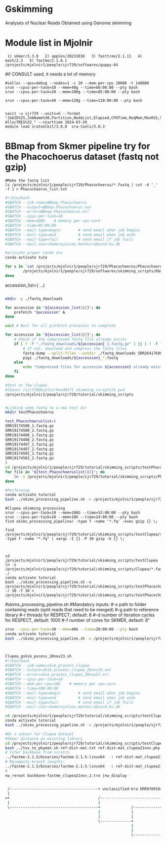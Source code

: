# Gskimming
 Analyses of Nuclear Reads Obtained using Genome skimming

# Module list in Mjolnir 
```  1) skmer/3.3.0   2) apples/20231016   3) fasttree/2.1.11   4) mash/2.3   5) fastme/2.1.6.1  /projects/mjolnir1/people/sjr729/softwares/guppy-64 ```

#if CONSULT used, it needs a lot of memory
```
#salloc --qos=debug --nodes=1 -c 20 --mem-per-cpu 18000 -t 140000
srun --cpus-per-task=10 --mem=40g --time=60:00:00 --pty bash
srun --cpus-per-task=20 --mem=100g --time=85:00:00 --pty bash

srun --cpus-per-task=40 --mem=120g --time=110:00:00 --pty bash


sacct -u sjr729 --units=G --format "JobID%25,JobName%30,Partition,NodeList,Elapsed,CPUTime,ReqMem,MaxRSS,State%15, AllocTRES%32_" --starttime 2024-03-20
module load sratoolkit/3.0.0  sra-tools/3.0.3
```

# BBmap from Skmer pipeline try for the Phacochoerus dataset (fastq not gzip)
```
#Make the fastq list
ls /projects/mjolnir1/people/sjr729/Phacochoerus/*.fastq | cut -d '_' -f 1 > Phacochoerus_list.txt
```

```bash
#!/bin/bash
#SBATCH --job-name=BBmap_Phacochoerus
#SBATCH --output=BBmap-Phacochoerus.out
#SBATCH --error=BBmap-Phacochoerus.err
#SBATCH --cpus-per-task=10
#SBATCH --mem=180G    # memory per cpu-core
#SBATCH --time=05:00:00
#SBATCH --mail-type=begin        # send email when job begins
#SBATCH --mail-type=end          # send email when job ends
#SBATCH --mail-type=fail         # send email if job fails
#SBATCH --mail-user=homerejalves.monteiro@sund.ku.dk

#activate proper conda env
conda activate tuto

for x in `cat /projects/mjolnir1/people/sjr729/Phacochoerus/Phacochoerus_list.txt`; do 
        /projects/mjolnir1/people/sjr729/softwares/skimming_scripts/bbmap_pipeline.sh ${x}_1.fastq ${x}_2.fastq ${x}_merged.fastq
done 

```
accession_list=(
...)

```bash

mkdir -p ./fastq_downloads

for accession in "${accession_list[@]}"; do
    prefetch "$accession" &
done

wait # Wait for all prefetch processes to complete

for accession in "${accession_list[@]}"; do
    # Check if the compressed fastq file already exists
    if [ ! -f "./fastq_downloads/${accession}_1.fastq.gz" ] || [ ! -f "./fastq_downloads/${accession}_2.fastq.gz" ]; then
        # If not, download and compress the fastq files
        fastq-dump --split-files --outdir ./fastq_downloads SRR26417696
        pigz ./fastq_downloads/${accession}_*.fastq
    else
        echo "Compressed files for accession ${accession} already exist, skipping."
    fi
done
```


```bash
#test on few clupea
#(base) [sjr729@mjolnirhead01fl skimming_scripts]$ pwd
/projects/mjolnir1/people/sjr729/tutorial/skimming_scripts


#Linking some fastq to a new test dir 
mkdir testPhacochoerus

test_Phacochoeruslist=(
SRR19174500_1.fastq.gz
SRR19174500_2.fastq.gz
SRR19174498_1.fastq.gz
SRR19174498_2.fastq.gz
SRR19174497_1.fastq.gz
SRR19174497_2.fastq.gz
SRR19174502_1.fastq.gz
SRR19174502_2.fastq.gz
)
cd /projects/mjolnir1/people/sjr729/tutorial/skimming_scripts/testPhacochoerus
for file in "${test_Phacochoeruslist[@]}"; do
    ln -s /projects/mjolnir1/people/sjr729/tutorial/skimming_scripts/Phacochoerus/"$file" .
done

#Performing 
conda activate tutorial
bash ../skims_processing_pipeline.sh -x /projects/mjolnir1/people/sjr729/tutorial/skimming_scripts/testPhacochoerus
```



```
#Clupea skimming processing
srun --cpus-per-task=10 --mem=180G --time=52:00:00 --pty bash
srun --cpus-per-task=10 --mem=10G --time=24:00:00 --pty bash
find skims_processing_pipeline/ -type f -name '*.fq' -exec gzip {} \;

find /projects/mjolnir1/people/sjr729/tutorial/skimming_scripts/testClupea/skims_processing_pipeline/ -type f -name "*.fq" | xargs -I {} -P 30 gzip -k {} \;



cd /projects/mjolnir1/people/sjr729/tutorial/skimming_scripts/testClupea
ln -s /projects/mjolnir1/people/sjr729/tutorial/skimming_scripts/Clupea/*.fastq.gz ./
conda activate tutorial
bash ../skims_processing_pipeline.sh -x /projects/mjolnir1/people/sjr729/tutorial/skimming_scripts/testPhacochoerus -r 30 -f 30 > /projects/mjolnir1/people/sjr729/tutorial/skimming_scripts/testPhacochoerus.log
```

#skims_processing_pipeline.sh
#Mandatory inputs:
#-x  path to folder containing reads (split reads that need to be merged)
#-g  path to reference library
#-r  threads for RESPECT; default: 8
#-d  number of iteration cycles for RESPECT, default: 1000
#-f  number of cores for SKMER, default: 8"



```bash
srun --cpus-per-task=30 --mem=40G --time=20:00:00 --pty bash
conda activate tutorial
bash ../skims_processing_pipeline.sh -x /projects/mjolnir1/people/sjr729/tutorial/skimming_scripts/testMagpie -r 39 -f 39 > /projects/mjolnir1/people/sjr729/tutorial/skimming_scripts/testMagpie_11feb24_screen.log



Clupea_gskim_pocess_20nov23.sh
#!/bin/bash
#SBATCH --job-name=skim_process_clupea
#SBATCH --output=skim_process_clupea_20nov23.out
#SBATCH --error=skim_process_clupea_20nov23.err
#SBATCH --cpus-per-task=10
#SBATCH --mem-per-cpu=18G    # memory per cpu-core
#SBATCH --time=100:00:00
#SBATCH --mail-type=begin        # send email when job begins
#SBATCH --mail-type=end          # send email when job ends
#SBATCH --mail-type=fail         # send email if job fails
#SBATCH --mail-user=homerejalves.monteiro@sund.ku.dk

cd /projects/mjolnir1/people/sjr729/tutorial/skimming_scripts/testClupea
conda activate tutorial
bash ../skims_processing_pipeline.sh -x /projects/mjolnir1/people/sjr729/tutorial/skimming_scripts/testClupea -r 56 -f 56 > /projects/mjolnir1/people/sjr729/tutorial/skimming_scripts/testClupea/skim_process_clupea_18dec23_screen.log
```

```bash
#On a subset for Clupea dataset
#Skmer distance on existing library
cd /projects/mjolnir1/people/sjr729/tutorial/skimming_scripts/testClupea
bash ../tsv_to_phymat.sh ref-dist-mat.txt ref-dist-mat_clupea21nov.phy
# Infer backbone from scratch
../fastme-2.1.5/binaries/fastme-2.1.5-linux64  -i ref-dist-mat_clupea21nov.phy  -o backbone-fastme_clupea21nov.tre
# Recompute branch lengths:
../fastme-2.1.5/binaries/fastme-2.1.5-linux64  -i ref-dist-mat_clupea21nov.phy  -o backbone-fastme_clupea21nov_2.tre -u backbone-fastme_clupea21nov.tre
#
nw_reroot backbone-fastme_clupea21nov_2.tre |nw_display -


 /----------------------------------------+ unclassified-kra ERR9709184: Kadriorg Wreck, Estonia, 14th century
 |
=+                                        /---------------------------------------------------+ unclassified-kra ERR9709103: Giecz, Poland, 9th-13th century
 |                                        |
 \----------------------------------------+              /------------+ unclassified-kra ERR9709099: Giecz, Poland, 9th-13th century
                                          |              |
                                          |              |                             /-----------------------------------------+ unclassified-kra ERR9709108: Giecz, Poland, 9th-13th century
                                          \--------------+                         /---+
                                                         |                         |   \-----------------------------------+ unclassified-kra ERR9709094: Giecz, Poland, 9th-13th century
                                                         |                         |
                                                         \-------------------------+     /--------------------------------------------+ unclassified-kra ERR9709123: Mala Nieszawka, Poland, 14th-15th century
                                                                                   |     |
                                                                                   |     |    /----------------------------------+ unclassified-kra ERR9709092: Giecz, Poland, 9th-13th century
                                                                                   \-----+    |
                                                                                         |    |  /---------------------------------------+ unclassified-kra ERR9709199: Selso-Vestby, Denmark, 1290-1380 CE
                                                                                         \----+  |
                                                                                              |  |                                           /--------------+ unclassified-kra ERR9709180: Kolowbrzweg Budzistowo, Poland, 750-850 CE
                                                                                              |  |                                           |
                                                                                              |  /-------------------------------------------+              /--------------+ unclassified-kra ERR9709174: BAL_22_HER054, Kolowbrzweg Budzistowo, Poland, 750-850 CE
                                                                                              \--|                                           |              |
                                                                                                 |                                           \--------------+         /-------------------+ unclassified-kra ERR9709173: BAL_22_HER052b, Kolowbrzweg Budzistowo, Poland, 750-850 CE
                                                                                                 |                                                          \---------+
                                                                                                 |                                                                    \---------+ unclassified-kra ERR9709172: BAL_22_HER052a, Kolowbrzweg Budzistowo, Poland, 750-850 CE
                                                                                                 |          /----------------------------------+ unclassified-kra ERR9709155: BAL_22_HER045a,  Kolowbrzweg Budzistowo, Poland, 750-850 CE
                                                                                                 /----------+
                                                                                                 |          \-------------+ unclassified-kra ERR9709149: BAL_22_HER042a,  Kolowbrzweg Budzistowo, Poland, 750-850 CE
                                                                                                 |
                                                                                                /----------------------------------+ unclassified-kra ERR9709124: BAL_22_HER009a, Mala Nieszawka, Poland, 14th-15th century
                                                                                                ||
                                                                                                ||   /--+ unclassified-kra ERR9709109: BAL_22_HER005a,  Giecz, Poland, 9th-13th century
                                                                                                ||   |
                                                                                                |\   |        / unclassified-kra ERR9709101: BAL_22_HER003c, Giecz, Poland, 9th-13th century
                                                                                                |    |   /----+
                                                                                                |    |   |    \+ unclassified-kra ERR9709100: BAL_22_HER003b, Giecz, Poland, 9th-13th century
                                                                                                \----+   |     /--------+ unclassified-kra ERR9709107: BAL_22_HER004d, Giecz, Poland, 9th-13th century
                                                                                                     |   |  /--+
                                                                                                     |   |  |  \-----+ unclassified-kra ERR9709093: BAL_22_HER001b, Giecz, Poland, 9th-13th century
                                                                                                     |   |  |
                                                                                                     |   |  | /+ unclassified-kra ERR9709096: BAL_22_HER002b, Giecz, Poland, 9th-13th century
                                                                                                     \---+  | |
                                                                                                         |  | |      /------+ unclassified-kra ERR9709198: BAL_22_HER118b, Selso-Vestby, Denmark, 1290-1380 CE
                                                                                                         |  | |      |
                                                                                                         |  | |      |          /----------+ unclassified-kra ERR9709191: BAL_22_HER112b, Selso-Vestby, Denmark, 1290-1380 CE
                                                                                                         |  | |      | /--------+
                                                                                                         |  | |      | |        \----------------------------------------------+ unclassified-kra ERR9709190: BAL_22_HER112a, Selso-Vestby, Denmark, 1290-1380 CE
                                                                                                         |  | |     /+ |
                                                                                                         |  | |     || |               /--------+ unclassified-kra ERR9709158: BAL_22_HER045d, Selso-Vestby, Denmark, 1290-1380 CE
                                                                                                         \--+ |     || |               |
                                                                                                            | |     || |             /-/---------+ unclassified-kra ERR9709147: BAL_22_HER041a, Truso Janów Pomorski, Poland, 800-850 CE
                                                                                                            | |     || |             | |
                                                                                                            | |     |\-+             | \ /-----------+ unclassified-kra ERR9709145: BAL_22_HER039e, Truso Janów Pomorski, Poland, 800-850 CE
                                                                                                            | |     |  |             | | |
                                                                                                            | |     |  |             | \-+/--------------+ unclassified-kra ERR9709134: BAL_22_HER037b, Truso Janów Pomorski, Poland, 800-850 CE
                                                                                                            | |     |  |       /-----+   ||
                                                                                                            | |     |  |       |     |   \+    /+ unclassified-kra ERR9709132: BAL_22_HER036d, Truso Janów Pomorski, Poland, 800-850 CE
                                                                                                            | |     |  |       |     |    \----+
                                                                                                            | |     |  \-------+     |         \-------------------------+ unclassified-kra ERR9709130: BAL_22_HER036b, Truso Janów Pomorski, Poland, 800-850 CE
                                                                                                            | |     |          |     |
                                                                                                            | |     |          |     \------------------------------------+ unclassified-kra ERR9709142: BAL_22_HER039b, Truso Janów Pomorski, Poland, 800-850 CE
                                                                                                            \-+     |          |
                                                                                                              |     /          \------+ unclassified-kra ERR9709144: BAL_22_HER039d, Truso Janów Pomorski, Poland, 800-850 CE
                                                                                                              |     |
                                                                                                              |     |          /---------------------------------+ unclassified-kra ERR9709196: BAL_22_HER117, Selso-Vestby, Denmark, 1290-1380 CE
                                                                                                              |     |         /+
                                                                                                              |     |   /-----+\----------------------------------+ unclassified-kra ERR9709115: BAL_22_HER006c, Mala Nieszawka, Poland, 14th-15th century
                                                                                                              |     |   |     |
                                                                                                              |     |   | /   \----+ unclassified-kra ERR9709114: BAL_22_HER006b, Mala Nieszawka, Poland, 14th-15th century
                                                                                                              |     |   | |
                                                                                                              |     |   \-+-----+ unclassified-kra ERR9709127: BAL_22_HER009d,  Mala Nieszawka, Poland, 14th-15th century
                                                                                                              |     | /---+
                                                                                                              |     | |   |                              | unclassified-kra ERR9709136: BAL_22_HER038b, Truso Janów Pomorski, Poland, 800-850 CE
                                                                                                              |     |/+   \---------------------------------+
                                                                                                              |     |||                                     \------+ unclassified-kra ERR9709135: BAL_22_HER038a, Truso Janów Pomorski, Poland, 800-850 CE
                                                                                                              |     |||
                                                                                                              |     /+\+ unclassified-kra ERR9709125: BAL_22_HER009b, Mala Nieszawka, Poland, 14th-15th century
                                                                                                              |     ||
                                                                                                              |     \\-+ unclassified-kra ERR9709126: BAL_22_HER009c, Mala Nieszawka, Poland, 14th-15th century 
                                                                                                              |     |
                                                                                                              |     \-----+ unclassified-kra ERR9709118: BAL_22_HER007c, Mala Nieszawka, Poland, 14th-15th century  
                                                                                                              |     |
                                                                                                              |     | /-+ unclassified-kra ERR9709240: BAL_22_M-HER052, Kalmarsund, Sweden, 2010
                                                                                                              \-----+ |
                                                                                                                    | /-+ unclassified-kra ERR9709243: BAL_22_M-HER055, Kalix, Finland, 2002
                                                                                                                    | |
                                                                                                                    | /+ unclassified-kra ERR9709223: BAL_22_M-HER023, Idefjord - Inner, Norway, 2010
                                                                                                                    | \
                                                                                                                    | \ unclassified-kra ERR9709203: BAL_22_M-HER002, Karmoy, Norway, 2002
                                                                                                                    | |
                                                                                                                    | \-+ unclassified-kra ERR9709219: BAL_22_M-HER019, Kalmarsund, Sweden, 2010
                                                                                                                    | |
                                                                                                                    | \-+ unclassified-kra ERR9709218: BAL_22_M-HER018, Kalix, Finland, 2002
                                                                                                                    | |
                                                                                                                    | \-+ unclassified-kra ERR9709238: BAL_22_M-HER045, Idefjord - Outer, Norway, 2010
                                                                                                                    | |
                                                                                                                    | \-+ unclassified-kra ERR9709234: BAL_22_M-HER037, Måseskär, Sweden, 2003
                                                                                                                    | |
                                                                                                                    | \-+ unclassified-kra ERR9709235: BAL_22_M-HER038, Risor, Norway, 2003
                                                                                                                    | |
                                                                                                                    | \-+ unclassified-kra ERR9709208: BAL_22_M-HER008, More, Norway, 2002
                                                                                                                    | |
                                                                                                                    | \-+ unclassified-kra ERR9709249: BAL_22_M-HER062, Idefjord - Inner, Norway, 2010
                                                                                                                    \-+
                                                                                                                      /-+ unclassified-kra ERR9709214: BAL_22_M-HER014, Måseskär, Sweden, 2003
                                                                                                                      |
                                                                                                                      /-+ unclassified-kra ERR9709211: BAL_22_M-HER011, Risor, Norway, 2003
                                                                                                                      |
                                                                                                                    | unclassified-kra ERR9709232: BAL_22_M-HER035, Måseskär, Sweden, 2003
                                                                                                                      /
                                                                                                                      \-+ unclassified-kra ERR9709204: BAL_22_M-HER003, Karmoy, Norway, 2002
                                                                                                                      |
                                                                                                                      \-+ unclassified-kra ERR9709253: BAL_22_M-HER066, Risor, Norway, 2003

 |-----------------------------------|-----------------------------------|-----------------------------------|----------------------------------|-----------------------------------|------
 0                                0.05                                 0.1                                0.15                                0.2                                0.25
 substitutions/site



```


Magpie_gskim_pocess_20nov23.sh
#!/bin/bash
#SBATCH --job-name=skim_process_magpie
#SBATCH --output=skim_process_magpie_20nov23.out
#SBATCH --error=skim_process_magpie_20nov23.err
#SBATCH --cpus-per-task=35
#SBATCH --mem=200G    # memory per cpu-core
#SBATCH --time=300:00:00
#SBATCH --mail-type=begin        # send email when job begins
#SBATCH --mail-type=end          # send email when job ends
#SBATCH --mail-type=fail         # send email if job fails
#SBATCH --mail-user=homerejalves.monteiro@sund.ku.dk

cd /projects/mjolnir1/people/sjr729/tutorial/skimming_scripts/testMagpie
conda activate tutorial
bash ../skims_processing_pipeline.sh -x /projects/mjolnir1/people/sjr729/tutorial/skimming_scripts/testMagpie -r 32 -f 32 > /projects/mjolnir1/people/sjr729/tutorial/skimming_scripts/testMagpie/skim_process_magpie15dec23.log






# 13dec23 bwa_mem
# pwd=/projects/mjolnir1/people/sjr729/tutorial/skimming_scripts/testClupea/angsd
# /projects/mjolnir1/people/sjr729/tutorial/skimming_scripts/testClupea/angsd/scripts/01_bwa_mem_launch.sh

```bash
#!/bin/bash

# Clean session

rm /projects/mjolnir1/people/sjr729/tutorial/skimming_scripts/testClupea/angsd/scripts/00_scripts/BWA*sh

# launch scripts for Colosse

for file in $(ls /projects/mjolnir1/people/sjr729/tutorial/skimming_scripts/testClupea/skims_processing_pipeline/kraken/*.fq.gz|sed -e 's/_.fq.gz//'|sort -u)

do

base=$(basename "$file")

        toEval="cat /projects/mjolnir1/people/sjr729/tutorial/skimming_scripts/testClupea/angsd/scripts/01_bwa_mem.sh | sed 's/__BASE__/$base/g'"; eval $toEval > /projects/mjolnir1/people/sjr729/tutorial/skimming_scripts/testClupea/angsd/scripts/BWA_$base.sh
done




# For HanClupea
```bash
#!/bin/bash

# Directory containing the folders with .sra files
base_dir="/projects/mjolnir1/people/sjr729/tutorial/skimming_scripts/testHanClupea"

# Loop through each directory starting with SRR*
for dir in "$base_dir"/SRR*/; do
    echo "Checking directory: $dir"

    # Move into the directory, or skip if it doesn't exist
    cd "$dir" || continue

    # Check for existing .fastq.gz files in the directory
    if ls *.fastq.gz 1> /dev/null 2>&1; then
        echo "Skipped: .fastq.gz files already exist in $dir"
        # Return to the base directory and continue with next directory
        cd "$base_dir" || exit
        continue
    fi

    echo "Processing directory: $dir"

    # Enable globbing to match file names
    shopt -s nullglob
    shopt -s dotglob

    # Find .sra files in the directory
    sra_files=(./*.sra)

    if [ ${#sra_files[@]} -gt 0 ]; then
        # Convert .sra files to FASTQ and compress to .gz format
        for file in "${sra_files[@]}"; do
            accession=$(basename "$file" .sra)
            fastq-dump --split-files "$file" && pigz "${accession}"_*.fastq
        done

        # Remove .sra files after conversion
        rm -f ./*.sra
    fi

    # Return to the base directory
    cd "$base_dir" || exit
done

echo "All processing complete."
```

```bash
#!/bin/bash
#SBATCH --job-name=HanSkmin_sbatch
#SBATCH --output=Skmin_sbatch_14jan.out
#SBATCH --error=Skmin_sbatch_14jan.err
#SBATCH --ntasks=1
#SBATCH --cpus-per-task=40
#SBATCH --mem=240G # memory per cpu-core
#SBATCH --time=100:00:00
#SBATCH --mail-type=begin        # send email when job begins
#SBATCH --mail-type=end          # send email when job ends
#SBATCH --mail-type=fail         # send email if job fails
#SBATCH --mail-user=homerejalves.monteiro@sund.ku.dk
```
Skmer's main strength lies in its ability to quickly estimate distances between lcWGS individuals, without a reference genome, reducing computing requirements and bioinformatics steps for monitoring populations. It is also a great alternative undistinguished taxa using mtDNA barcoding.

Modules (FST and MDS plots) need to incorporate statistics from Skmer to discard individuals and populations that do not meet certain thresholds for error rate, coverage, read length, genome size, and heterozygosity.

Ancient DNA specimens are not suitable for the current Skmer pipeline due to their significantly higher heterozygosity (θ).

Stronger genetic clustering was observed at sampling sites using ANGSD compared to Skmer, likely due to the removal of high LD regions.

Clear genetic breaks between ecotypes were identified by both methods. These methods highlight that many downstream applications of genome skims can be successfully performed if we have an accurate way to measure the distance between two genomes from which genome skims are generated.

Skmer can be upscaled to population diversity metrics estimation since the mean Hamming distance between samples is equivalent to heterozygosity. Fst (genetic differentiation) is defined based on the distance between samples, making Skmer well-suited for identifying structure in species at early stages of domestication and breeding.
